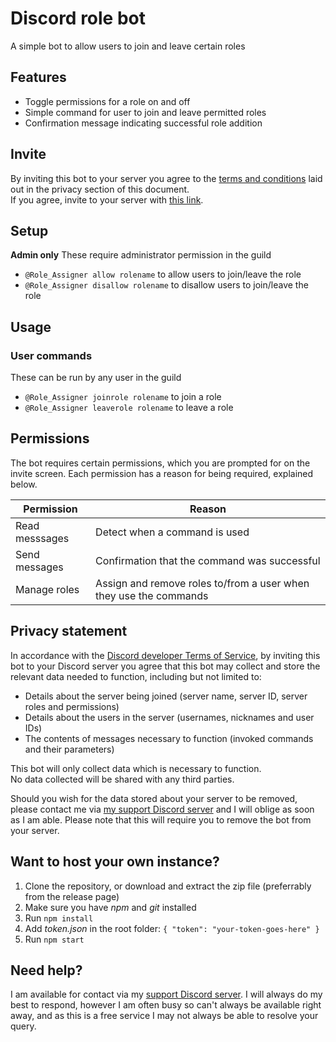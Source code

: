# Discord role bot

<!--summary-->
A simple bot to allow users to join and leave certain roles
<!--/summary-->

## Features

<!--features-->
- Toggle permissions for a role on and off
- Simple command for user to join and leave permitted roles
- Confirmation message indicating successful role addition
<!--/features-->

## Invite

By inviting this bot to your server you agree to the [terms and conditions](#privacy-statement) laid out in the privacy section of this document.  
If you agree, invite to your server with [this link](https://discordapp.com/oauth2/authorize?client_id=341303774838652928&scope=bot&permissions=0x10000c00).

## Setup

**Admin only**
These require administrator permission in the guild
- `@Role_Assigner allow rolename` to allow users to join/leave the role
- `@Role_Assigner disallow rolename` to disallow users to join/leave the role

## Usage

### User commands
These can be run by any user in the guild
- `@Role_Assigner joinrole rolename` to join a role
- `@Role_Assigner leaverole rolename` to leave a role

## Permissions

The bot requires certain permissions, which you are prompted for on the invite screen.
Each permission has a reason for being required, explained below.

| Permission     | Reason                                                            |
|----------------|-------------------------------------------------------------------|
| Read messsages | Detect when a command is used                                     |
| Send messages  | Confirmation that the command was successful                      |
| Manage roles   | Assign and remove roles to/from a user when they use the commands |

## Privacy statement

In accordance with the [Discord developer Terms of Service](https://discordapp.com/developers/docs/legal), by inviting this bot to your Discord server you agree that this bot may collect and store the relevant data needed to function, including but not limited to:

- Details about the server being joined (server name, server ID, server roles and permissions)  
- Details about the users in the server (usernames, nicknames and user IDs)  
- The contents of messages necessary to function (invoked commands and their parameters)  

This bot will only collect data which is necessary to function.  
No data collected will be shared with any third parties.  

Should you wish for the data stored about your server to be removed, please contact me via [my support Discord server](https://discordapp.com/invite/SSkbwSJ) and I will oblige as soon as I am able. Please note that this will require you to remove the bot from your server.

## Want to host your own instance?

1. Clone the repository, or download and extract the zip file (preferrably from the release page)
2. Make sure you have *npm* and *git* installed
3. Run `npm install`
4. Add *token.json* in the root folder: `{ "token": "your-token-goes-here" }`
5. Run `npm start`

## Need help?

I am available for contact via my [support Discord server](https://discordapp.com/invite/SSkbwSJ). I will always do my best to respond, however I am often busy so can't always be available right away, and as this is a free service I may not always be able to resolve your query.